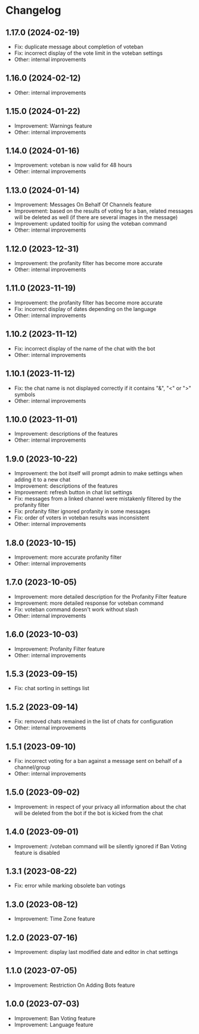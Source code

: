 # Changelog

## 1.17.0 (2024-02-19)

- Fix: duplicate message about completion of voteban
- Fix: incorrect display of the vote limit in the voteban settings
- Other: internal improvements

## 1.16.0 (2024-02-12)

- Other: internal improvements

## 1.15.0 (2024-01-22)

- Improvement: Warnings feature
- Other: internal improvements

## 1.14.0 (2024-01-16)

- Improvement: voteban is now valid for 48 hours
- Other: internal improvements

## 1.13.0 (2024-01-14)

- Improvement: Messages On Behalf Of Channels feature
- Improvement: based on the results of voting for a ban, related messages will be deleted as well (if there are several images in the message)
- Improvement: updated tooltip for using the voteban command
- Other: internal improvements

## 1.12.0 (2023-12-31)

- Improvement: the profanity filter has become more accurate
- Other: internal improvements

## 1.11.0 (2023-11-19)

- Improvement: the profanity filter has become more accurate
- Fix: incorrect display of dates depending on the language
- Other: internal improvements

## 1.10.2 (2023-11-12)

- Fix: incorrect display of the name of the chat with the bot
- Other: internal improvements

## 1.10.1 (2023-11-12)

- Fix: the chat name is not displayed correctly if it contains "&", "<" or ">" symbols
- Other: internal improvements

## 1.10.0 (2023-11-01)

- Improvement: descriptions of the features
- Other: internal improvements

## 1.9.0 (2023-10-22)

- Improvement: the bot itself will prompt admin to make settings when adding it to a new chat
- Improvement: descriptions of the features
- Improvement: refresh button in chat list settings
- Fix: messages from a linked channel were mistakenly filtered by the profanity filter
- Fix: profanity filter ignored profanity in some messages
- Fix: order of voters in voteban results was inconsistent
- Other: internal improvements

## 1.8.0 (2023-10-15)

- Improvement: more accurate profanity filter
- Other: internal improvements

## 1.7.0 (2023-10-05)

- Improvement: more detailed description for the Profanity Filter feature
- Improvement: more detailed response for voteban command
- Fix: voteban command doesn't work without slash
- Other: internal improvements

## 1.6.0 (2023-10-03)

- Improvement: Profanity Filter feature
- Other: internal improvements

## 1.5.3 (2023-09-15)

- Fix: chat sorting in settings list

## 1.5.2 (2023-09-14)

- Fix: removed chats remained in the list of chats for configuration
- Other: internal improvements

## 1.5.1 (2023-09-10)

- Fix: incorrect voting for a ban against a message sent on behalf of a channel/group
- Other: internal improvements

## 1.5.0 (2023-09-02)

- Improvement: in respect of your privacy all information about the chat will be deleted from the bot if the bot is kicked from the chat

## 1.4.0 (2023-09-01)

- Improvement: /voteban command will be silently ignored if Ban Voting feature is disabled

## 1.3.1 (2023-08-22)

- Fix: error while marking obsolete ban votings

## 1.3.0 (2023-08-12)

- Improvement: Time Zone feature

## 1.2.0 (2023-07-16)

- Improvement: display last modified date and editor in chat settings

## 1.1.0 (2023-07-05)

- Improvement: Restriction On Adding Bots feature

## 1.0.0 (2023-07-03)

- Improvement: Ban Voting feature
- Improvement: Language feature
